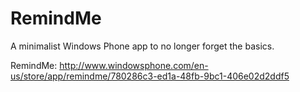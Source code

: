 RemindMe
========

A minimalist Windows Phone app to no longer forget the basics.

RemindMe: http://www.windowsphone.com/en-us/store/app/remindme/780286c3-ed1a-48fb-9bc1-406e02d2ddf5

